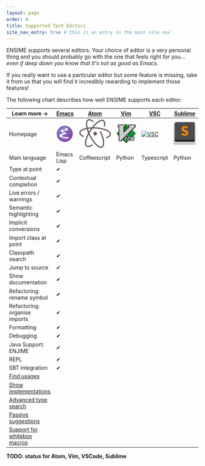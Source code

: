 ```yaml
---
layout: page
order: 6
title: Supported Text Editors
site_nav_entry: true # this is an entry in the main site nav
---
```


ENSIME supports several editors. Your choice of editor is a very personal thing and you should probably go with the one that feels right for you... *even if deep down you know that it's not as good as Emacs*.

If you really want to use a particular editor but some feature is missing, take it from us that you will find it incredibly rewarding to implement those features!

The following chart describes how well ENSIME supports each editor:

| Learn more → | [Emacs](emacs) | [Atom](atom) | [Vim](vim) | [VSC](vscode) | [Sublime](sublime) |
|---------------------------------------|-------|------|-----|-----|---------|
| Homepage | [![Emacs](/talks/scalasphere16/images/emacs.svg)](http://nicolas-petton.fr/ressources/emacs-website/) | [![Atom](/talks/scalasphere16/images/atom-logo.svg)](https://atom.io/) | [![Vim](/talks/scalasphere16/images/vim-logo.svg)](http://www.vim.org/) | [![VSC](https://upload.wikimedia.org/wikipedia/commons/f/f3/Visual_Studio_Code_0.10.1_icon.png)](https://code.visualstudio.com/) | [![Sublime](/talks/scalasphere16/images/sublime-logo.svg)](https://www.sublimetext.com/) |
| Main language                         | Emacs Lisp  | Coffeescript | Python | Typescript | Python |
| Type at point                         | ✔ | | | | |
| Contextual completion                 | ✔ | | | | |
| Live errors / warnings                | ✔ | | | | |
| Semantic highlighting                 | ✔ | | | | |
| Implicit conversions                  | ✔ | | | | |
| Import class at point                 | ✔ | | | | |
| Classpath search                      | ✔ | | | | |
| Jump to source                        | ✔ | | | | |
| Show documentation                    | ✔ | | | | |
| Refactoring: rename symbol            | ✔ | | | | |
| Refactoring: organise imports         | ✔ | | | | |
| Formatting                            | ✔ | | | | |
| Debugging                             | ✔ | | | | |
| Java Support: ENJIME                  | ✔ | | | | |
| REPL                                  | ✔ | | | | |
| SBT integration                       | ✔ | | | | |
| [Find usages](https://github.com/ensime/ensime-server/issues/425) | | | | | |
| [Show implementations](https://github.com/ensime/ensime-server/issues/1131) | | | | | |
| [Advanced type search](https://github.com/ensime/ensime-server/issues/472) | | | | | |
| [Passive suggestions](https://github.com/ensime/ensime-server/issues/848) | | | | | |
| [Support for whitebox macros](https://github.com/fommil/imaginary-friend) | | | | | |

**TODO: status for Atom, Vim, VSCode, Sublime**
